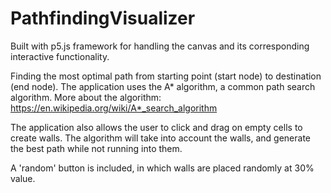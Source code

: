 # PathfindingVisualizer
Built with p5.js framework for handling the canvas and its corresponding interactive functionality.

Finding the most optimal path from starting point (start node) to destination (end node). The application uses the A* algorithm,
a common path search algorithm. More about the algorithm: https://en.wikipedia.org/wiki/A*_search_algorithm

The application also allows the user to click and drag on empty cells to create walls. The algorithm will take into account the walls,
and generate the best path while not running into them.

A 'random' button is included, in which walls are placed randomly at 30% value.
